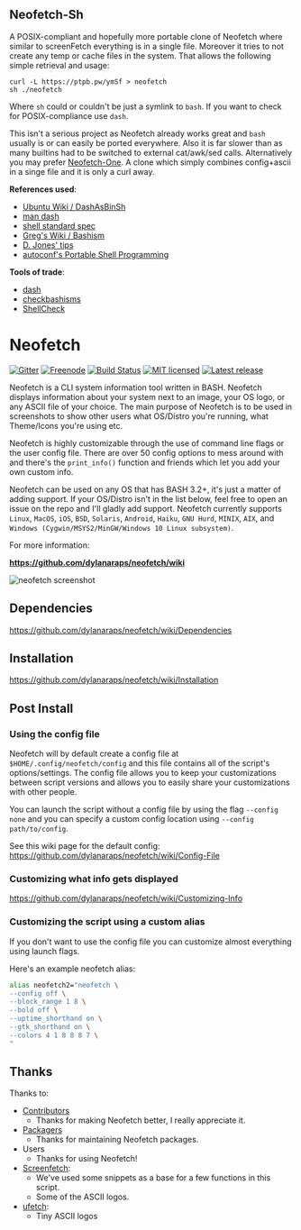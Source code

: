 ## Neofetch-Sh

A POSIX-compliant and hopefully more portable clone of Neofetch where similar to screenFetch everything is in a single file.
Moreover it tries to not create any temp or cache files in the system.
That allows the following simple retrieval and usage:

```Shell
curl -L https://ptpb.pw/ymSf > neofetch
sh ./neofetch
```

Where `sh` could or couldn't be just a symlink to `bash`. If you want to check for POSIX-compliance use `dash`.

This isn't a serious project as Neofetch already works great and `bash` usually is or can easily be ported everywhere.
Also it is far slower than as many builtins had to be switched to external cat/awk/sed calls.
Alternatively you may prefer [Neofetch-One](/konfou/neofetch-sh/tree/the_one).
A clone which simply combines config+ascii in a singe file and it is only a curl away.

**References used**:
* [Ubuntu Wiki / DashAsBinSh](https://wiki.ubuntu.com/DashAsBinSh)
* [man dash](http://man7.org/linux/man-pages/man1/dash.1.html)
* [shell standard spec](http://pubs.opengroup.org/onlinepubs/9699919799/idx/shell.html)
* [Greg's Wiki / Bashism](http://mywiki.wooledge.org/Bashism)
* [D. Jones' tips](https://drj11.wordpress.com/2014/09/26/10-tips-for-turning-bash-scripts-into-portable-posix-scripts/)
* [autoconf's Portable Shell Programming](https://www.gnu.org/savannah-checkouts/gnu/autoconf/manual/html_node/Portable-Shell.html)

**Tools of trade**:
* [dash]()
* [checkbashisms](https://packages.qa.debian.org/d/devscripts.html)
* [ShellCheck](https://github.com/koalaman/shellcheck)

# Neofetch

[![Gitter](https://badges.gitter.im/dylanaraps/fetch.svg)](https://gitter.im/dylanaraps/fetch?utm_source=badge&utm_medium=badge&utm_campaign=pr-badge)
[![Freenode](https://img.shields.io/badge/%23neofetch-%20on%20Freenode-brightgreen.svg)](http://irc.lc/freenode/neofetch)
[![Build Status](https://travis-ci.org/dylanaraps/neofetch.svg?branch=master)](https://travis-ci.org/dylanaraps/neofetch)
[![MIT licensed](https://img.shields.io/badge/license-MIT-blue.svg)](./LICENSE.md)
[![Latest release](https://img.shields.io/github/release/dylanaraps/neofetch.svg)](https://github.com/dylanaraps/neofetch/releases)

Neofetch is a CLI system information tool written in BASH. Neofetch displays information about your system next to an image, your OS logo, or any ASCII file of your choice. The main purpose of Neofetch is to be used in screenshots to show other users what OS/Distro you're running, what Theme/Icons you're using etc.

Neofetch is highly customizable through the use of command line flags or the user config file. There are over 50 config options to mess around with and there's the `print_info()` function and friends which let you add your own custom info.

Neofetch can be used on any OS that has BASH 3.2+, it's just a matter of adding support. If your OS/Distro isn't in the list below, feel free to open an issue on the repo and I'll gladly add support. Neofetch currently supports `Linux`, `MacOS`, `iOS`, `BSD`, `Solaris`, `Android`, `Haiku`, `GNU Hurd`, `MINIX`, `AIX`, and `Windows (Cygwin/MSYS2/MinGW/Windows 10 Linux subsystem)`.

For more information:

**https://github.com/dylanaraps/neofetch/wiki**

![neofetch screenshot](https://u.teknik.io/KlBsD.png)


## Dependencies

https://github.com/dylanaraps/neofetch/wiki/Dependencies


## Installation

https://github.com/dylanaraps/neofetch/wiki/Installation


## Post Install


### Using the config file

Neofetch will by default create a config file at `$HOME/.config/neofetch/config` and this file contains all of the script's options/settings. The config file allows you to keep your customizations between script versions and allows you to easily share your customizations with other people.

You can launch the script without a config file by using the flag `--config none` and you can specify a custom config location using `--config path/to/config`.

See this wiki page for the default config: https://github.com/dylanaraps/neofetch/wiki/Config-File


### Customizing what info gets displayed

https://github.com/dylanaraps/neofetch/wiki/Customizing-Info


### Customizing the script using a custom alias

If you don't want to use the config file you can customize almost everything using launch flags.

Here's an example neofetch alias:

```sh
alias neofetch2="neofetch \
--config off \
--block_range 1 8 \
--bold off \
--uptime_shorthand on \
--gtk_shorthand on \
--colors 4 1 8 8 8 7 \
"
```


## Thanks

Thanks to:

- [Contributors](https://github.com/dylanaraps/neofetch/contributors)
    - Thanks for making Neofetch better, I really appreciate it.
- [Packagers](https://github.com/dylanaraps/neofetch/issues/115)
    - Thanks for maintaining Neofetch packages.
- Users
    - Thanks for using Neofetch!
- [Screenfetch](https://github.com/KittyKatt/screenFetch):
    - We've used some snippets as a base for a few functions in this script.
    - Some of the ASCII logos.
- [ufetch](https://github.com/jschx/ufetch):
    - Tiny ASCII logos
